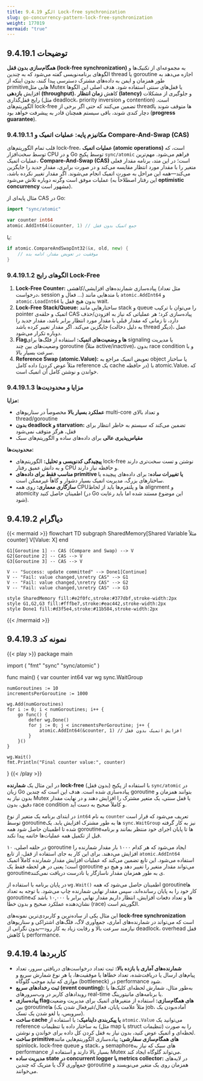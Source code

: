 ```yaml
---
title: 9.4.19 الگو Lock-free synchronization
slug: go-concurrency-pattern-lock-free-synchronization
weight: 177019
mermaid: "true"
---
```



## 9.4.19.1 توضیحات

**همگام‌سازی بدون قفل (lock-free synchronization)** به مجموعه‌ای از تکنیک‌ها و الگوهای برنامه‌نویسی گفته می‌شود که به چندین thread یا goroutine اجازه می‌دهد به طور همزمان و ایمن به داده‌های مشترک دسترسی پیدا کنند، بدون اینکه از primitiveهایی مثل Mutex یا قفل‌های سنتی استفاده شود. هدف اصلی این الگوها افزایش **بازدهی (throughput)**، کاهش **زمان انتظار (latency)** و جلوگیری از مشکلات رایج قفل‌گذاری (مثل deadlock، priority inversion و contention) است. الگوریتم‌های lock-free تضمین می‌کنند که حتی اگر برخی از threadها متوقف شوند یا دچار کندی شوند، باقی سیستم همچنان قادر به پیشرفت خواهد بود (**progress guarantee**).
### 9.4.19.1.1 مکانیزم پایه: عملیات اتمیک و Compare-And-Swap (CAS)

قلب تمام الگوریتم‌های lock-free، **عملیات اتمیک (atomic operations)** است، که توسط سخت‌افزار CPU و در Go توسط پکیج `sync/atomic` فراهم می‌شود. مهم‌ترین عملیات اتمیک، **Compare-And-Swap (CAS)** است؛ در این متد، برنامه مقدار فعلی متغیر را با مقدار مورد انتظار مقایسه می‌کند و در صورت برابری، مقدار جدید را جایگزین می‌کند—همه این مراحل به صورت اتمیک انجام می‌شوند. اگر مقدار تغییر نکرده باشد، عملیات موفق است وگرنه دوباره تلاش می‌شود (این رفتار اصطلاحاً به **optimistic concurrency** مشهور است).

مثال پایه‌ای از CAS در Go:

```go
import "sync/atomic"

var counter int64
atomic.AddInt64(&counter, 1) // جمع اتمیک بدون قفل
```

یا:

```go
if atomic.CompareAndSwapInt32(&x, old, new) {
    // موفقیت در تعویض مقدار، ادامه بده
}
```

### 9.4.19.1.2 الگوهای رایج Lock-Free

1. **Lock-Free Counter:**
    پیاده‌سازی شمارنده‌های افزایشی/کاهشی (مثل تعداد درخواست، session فعال و ...) با متدهایی مانند `atomic.AddInt64` و `atomic.LoadInt64` بدون هیچ قفل یا wait.
2. **Lock-Free Stack/Queue:**
    ساختارهایی مانند stack و queue را می‌توان با ترکیب pointer اتمیک و حلقه‌ی CAS پیاده‌سازی کرد؛ هر عملیاتی که نیاز به افزودن/حذف دارد، تا زمانی که مقدار قبلی با مقدار مورد انتظار برابر باشد، مقدار جدید را جایگزین می‌کند. اگر مقدار تغییر کرده باشد (به دلیل دخالت thread دیگر)، عمل دوباره تکرار می‌شود.
3. **Flagها و وضعیت‌های اتمیک:**
    استفاده از فلگ‌ها برای signaling یا مدیریت وضعیت‌های بین چند goroutine (مثلاً active/inactive)، بدون race condition و با سرعت بسیار بالا.
4. **Reference Swap (atomic.Value):**
    تعویض اتمیک مراجع به object یا ساختار داده کامل (مثلاً عوض کردن reference یک cache در حافظه) با atomic.Value، که خواندن و نوشتن کامل آن اتمیک است.

### 9.4.19.1.3 مزایا و محدودیت‌ها

**مزایا:**

- **عملکرد بسیار بالا** مخصوصاً در سناریوهای multi-core و تعداد بالای thread/goroutine
- **بدون deadlock و starvation:** تضمین می‌کند که سیستم به خاطر انتظار برای قفل، هرگز متوقف نمی‌شود
- **مقیاس‌پذیری عالی** برای داده‌های ساده و الگوریتم‌های سبک

**محدودیت‌ها:**

- **پیچیدگی کدنویسی و تحلیل:** الگوریتم‌های lock-free نوشتن و تست سخت‌تری دارند و به دانش عمیق رفتار CPU و حافظه نیاز دارند.
- **مناسب فقط برای داده‌های primitive یا تغییرات ساده:** برای داده‌های پیچیده یا ساختارهای بزرگ، مدیریت اتمیک بسیار دشوار و گاهاً غیرممکن است.
- **سازگاری معماری:** روی همه CPUها و پلتفرم‌ها باید از لحاظ alignment و atomicity اطمینان حاصل کنید (در Go این موضوع مستند شده اما باید رعایت شود).

## 9.4.19.2 دیاگرام


{{< mermaid >}}
flowchart TD
    subgraph SharedMemory[Shared Variable مثلاً counter]
        V[Value: X]
    end

    G1[Goroutine 1] -- CAS (Compare and Swap) --> V
    G2[Goroutine 2] -- CAS --> V
    G3[Goroutine 3] -- CAS --> V

    V -- "Success: update committed" --> Done1[Continue]
    V -- "Fail: value changed,\nretry CAS" --> G1
    V -- "Fail: value changed,\nretry CAS" --> G2
    V -- "Fail: value changed,\nretry CAS" --> G3

    style SharedMemory fill:#e2f0fc,stroke:#377dbf,stroke-width:2px
    style G1,G2,G3 fill:#fffbe7,stroke:#eac442,stroke-width:2px
    style Done1 fill:#d3f5e4,stroke:#11b584,stroke-width:2px
{{< /mermaid >}}




## 9.4.19.3 نمونه کد

{{< play >}}
package main

import (
	"fmt"
	"sync"
	"sync/atomic"
)

func main() {
	var counter int64
	var wg sync.WaitGroup

	numGoroutines := 10
	incrementsPerGoroutine := 1000

	wg.Add(numGoroutines)
	for i := 0; i < numGoroutines; i++ {
		go func() {
			defer wg.Done()
			for j := 0; j < incrementsPerGoroutine; j++ {
				atomic.AddInt64(&counter, 1) // افزایش اتمیک بدون قفل
			}
		}()
	}

	wg.Wait()
	fmt.Println("Final counter value:", counter)
}
{{< /play >}}


در این مثال یک **شمارنده lock-free** (بدون قفل) با استفاده از پکیج `sync/atomic` در زبان Go پیاده‌سازی شده است. هدف این است که چندین goroutine بتوانند همزمان و بدون نیاز به Mutex یا قفل سنتی، یک متغیر مشترک را افزایش دهند و در نهایت مقدار دقیق، بدون race condition و کاملاً صحیح به دست آید.

در ابتدای برنامه یک متغیر از نوع `int64` به نام `counter` تعریف می‌شود که قرار است توسط goroutineها به طور مشترک افزایش یابد. یک `sync.WaitGroup` نیز به کار گرفته شده تا اطمینان حاصل شود همه goroutineها تا پایان اجرای خود منتظر بمانند و برنامه قبل از تکمیل همه عملیات‌ها خاتمه پیدا نکند.

در حلقه اصلی، ۱۰ goroutine ایجاد می‌شود که هر کدام ۱۰۰۰ بار مقدار شمارنده را افزایش می‌دهند. برای این کار به جای استفاده از قفل، از تابع `atomic.AddInt64` استفاده می‌شود. این تابع تضمین می‌کند که عملیات افزایش مقدار شمارنده کاملاً اتمیک است؛ یعنی در هر لحظه فقط یک goroutine می‌تواند مقدار متغیر را تغییر دهد و هیچ دو goroutineی به طور همزمان مقدار ناسازگار یا نادرست دریافت نمی‌کنند.

در پایان برنامه با استفاده از `wg.Wait()` اطمینان حاصل می‌شود که همه goroutineها کار خود را به پایان رسانده‌اند، سپس مقدار نهایی شمارنده چاپ می‌شود. با توجه به تعداد goroutineها و تعداد دفعات افزایش، انتظار داریم مقدار نهایی برابر با ۱۰,۰۰۰ باشد که نشان‌دهنده عملکرد صحیح و بدون خطا (race) الگوریتم است.

این مثال یکی از ساده‌ترین و کاربردی‌ترین نمونه‌های **lock-free synchronization** است که می‌تواند در شمارنده‌های آماری، جمع‌آوری لاگ، فلگ‌های اشتراکی و سناریوهای نیازمند سرعت بالا و رقابت زیاد به کار رود—بدون نگرانی از deadlock، overhead قفل یا کاهش performance.

## 9.4.19.4 کاربردها


- **شمارنده‌های آماری با بازده بالا:**
    ثبت تعداد درخواست‌های دریافتی سرور، تعداد پیام‌های ارسال یا دریافت‌شده، تعداد خطاها یا موفقیت‌ها، یا هر نوع شمارش سریع و موازی که نباید موجب گلوگاه (bottleneck) در performance شود.
- **ثبت رخدادهای سریع (event counting):**
    به‌طور مثال، شمارش لحظه‌ای کلیک‌ها یا رویدادهای کاربر در وب‌سرورهای real-time یا برنامه‌های مانیتورینگ.
- **پیاده‌سازی flagهای همگام‌سازی:**
    استفاده از متغیرهای اتمیک برای مدیریت وضعیت بین goroutineها (مثلاً علامت پایان، فعال/غیرفعال شدن یک job، آماده‌بودن یک سرویس، یا لغو شدن یک تسک).
- **ساخت cache یا پیکربندی داینامیک:**
    با استفاده از `atomic.Value` می‌توانید یک reference به ساختار داده یا تنظیمات (مثل map یا struct تنظیمات) را به صورت لحظه‌ای و اتمیک عوض کنید، بدون نیاز به قفل کردن کل داده برای خواندن و نوشتن.
- **ساخت primitiveهای همگام‌سازی سفارشی:**
    پیاده‌سازی الگوریتم‌هایی مانند spinlock، lock-free queue و stack، و semaphoreهای سبک که نیاز به performance بسیار بالا دارند و استفاده از Mutex می‌تواند گلوگاه ایجاد کند.
- **مدیریت ساده state در concurrent logger یا metrics collector:**
    در لایه‌های جمع‌آوری لاگ یا متریک که چندین goroutine همزمان روی یک متغیر می‌نویسند و می‌خوانند.
